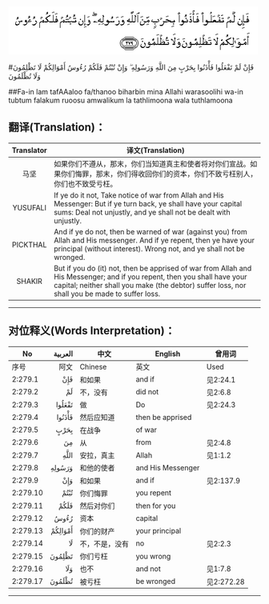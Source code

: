 ![002:279](images/002_279.gif)

#فَإِنْ لَمْ تَفْعَلُوا فَأْذَنُوا بِحَرْبٍ مِنَ اللَّهِ وَرَسُولِهِ ۖ وَإِنْ تُبْتُمْ فَلَكُمْ رُءُوسُ أَمْوَالِكُمْ لَا تَظْلِمُونَ وَلَا تُظْلَمُونَ 

##Fa-in lam tafAAaloo fa/thanoo biharbin mina Allahi warasoolihi wa-in tubtum falakum ruoosu amwalikum la tathlimoona wala tuthlamoona 

## 翻译(Translation)：

| Translator | 译文(Translation)                                            |
| :--------: | ------------------------------------------------------------ |
|    马坚    | 如果你们不遵从，那末，你们当知道真主和使者将对你们宣战。如果你们悔罪，那末，你们得收回你们的资本，你们不致亏枉别人，你们也不致受亏枉。 |
|  YUSUFALI  | If ye do it not, Take notice of war from Allah and His Messenger: But if ye turn back, ye shall have your capital sums: Deal not unjustly, and ye shall not be dealt with unjustly. |
|  PICKTHAL  | And if ye do not, then be warned of war (against you) from Allah and His messenger. And if ye repent, then ye have your principal (without interest). Wrong not, and ye shall not be wronged. |
|   SHAKIR   | But if you do (it) not, then be apprised of war from Allah and His Messenger; and if you repent, then you shall have your capital; neither shall you make (the debtor) suffer loss, nor shall you be made to suffer loss. |

---

## 对位释义(Words Interpretation)：

| No   | العربية | 中文    | English | 曾用词 |
| ---- | ------: | ------- | ------- | ------ |
| 序号 |    阿文 | Chinese | 英文    | Used   |
| 2:279.1  | فَإِنْ     | 和如果         | and if            | 见2:24.1   |
| 2:279.2  | لَمْ      | 不，没有       | did not           | 见2:6.8    |
| 2:279.3  | تَفْعَلُوا  | 做             | Do                | 见2:24.3   |
| 2:279.4  | فَأْذَنُوا  | 然后应知道     | then be apprised  |            |
| 2:279.5  | بِحَرْبٍ    | 在战争         | of war            |            |
| 2:279.6  | مِنَ      | 从             | from              | 见2:4.8    |
| 2:279.7  | اللَّهِ    | 安拉，真主     | Allah             | 见1:1.2    |
| 2:279.8  | وَرَسُولِهِ  | 和他的使者     | and His Messenger |            |
| 2:279.9  | وَإِنْ     | 和如果         | and if            | 见2:137.9  |
| 2:279.10 | تُبْتُمْ    | 你们悔罪       | you repent        |            |
| 2:279.11 | فَلَكُمْ    | 然后对你们     | then for you      |            |
| 2:279.12 | رُءُوسُ    | 资本           | capital           |            |
| 2:279.13 | أَمْوَالِكُمْ | 你们的财产     | your principal    |            |
| 2:279.14 | لَا      | 不，不是，没有 | no                | 见2:2.3    |
| 2:279.15 | تَظْلِمُونَ  | 你们亏枉       | you wrong         |            |
| 2:279.16 | وَلَا     | 也不           | and not           | 见1:7.8    |
| 2:279.17 | تُظْلَمُونَ  | 被亏枉         | be wronged        | 见2:272.28 |

---
